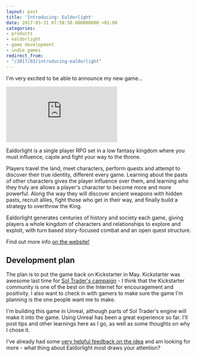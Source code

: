 ```yaml
---
layout: post
title: 'Introducing: Ealdorlight'
date: 2017-03-31 07:58:50.000000000 +01:00
categories:
- products
- ealdorlight
- game development
- indie games
redirect_from:
- "/2017/03/introducing-ealdorlight"
---
```

I'm very excited to be able to announce my new game...

<div class='embed-responsive embed-responsive-16by9' style='margin-bottom: 10px'>
  <iframe class='embed-responsive-item' src="https://www.youtube.com/embed/f0u-VuL4yzM" frameborder="0" allowfullscreen></iframe>
</div>

Ealdorlight is a single player RPG set in a low fantasy kingdom where you must influence, cajole and fight your way to the throne.

Players travel the land, meet characters, perform quests and attempt to discover their true identity, different every game. Learning about the pasts of other characters gives the player influence over them, and learning who they truly are allows a player's character to become more and more powerful. Along the way they will discover ancient weapons with hidden pasts, recruit allies, fight those who get in their way, and finally build a strategy to overthrow the King.

Ealdorlight generates centuries of history and society each game, giving players a whole kingdom of characters and relationships to explore and exploit, with turn based story-focused combat and an open quest structure.

Find out more info [on the website!](http://ealdorlight.com)

## Development plan

The plan is to put the game back on Kickstarter in May. Kickstarter was awesome last time for <a href='https://www.kickstarter.com/projects/chrismdp/sol-trader/'>Sol Trader's campaign</a> - I think that the Kickstarter community is one of the best on the Internet for encouragement and positivity. I also want to check in with gamers to make sure the game I'm planning is the one people want me to make.

I'm building this game in Unreal, although parts of Sol Trader's engine will make it into the game. Using Unreal has been a great experience so far. I'll post tips and other learnings here as I go, as well as some thoughts on why I chose it.

I've already had some [very helpful feedback on the idea](http://forums.ltheory.com/viewtopic.php?f=17&t=5936) and am looking for more - what thing about Ealdorlight most draws your attention?

